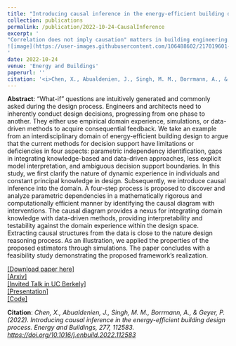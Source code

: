 ```yaml
---
title: "Introducing causal inference in the energy-efficient building design process"
collection: publications
permalink: /publication/2022-10-24-CausalInference
excerpt: '
"Correlation does not imply causation" matters in building engineering. A key step to construct data-driven methods from System 1 to System 2.
![image](https://user-images.githubusercontent.com/106488602/217019601-b4eb486f-1c7a-4d01-b270-ece2c91d5aa0.png)
'
date: 2022-10-24
venue: 'Energy and Buildings'
paperurl: ''
citation: '<i>Chen, X., Abualdenien, J., Singh, M. M., Borrmann, A., & Geyer, P. (2022). Introducing causal inference in the energy-efficient building design process. Energy and Buildings, 277, 112583. https://doi.org/10.1016/j.enbuild.2022.112583</i>'
---
```


**Abstract**: “What-if” questions are intuitively generated and commonly asked during the design process. Engineers and architects need to inherently conduct design decisions, progressing from one phase to another. They either use empirical domain experience, simulations, or data-driven methods to acquire consequential feedback. We take an example from an interdisciplinary domain of energy-efficient building design to argue that the current methods for decision support have limitations or deficiencies in four aspects: parametric independency identification, gaps in integrating knowledge-based and data-driven approaches, less explicit model interpretation, and ambiguous decision support boundaries. In this study, we first clarify the nature of dynamic experience in individuals and constant principal knowledge in design. Subsequently, we introduce causal inference into the domain. A four-step process is proposed to discover and analyze parametric dependencies in a mathematically rigorous and computationally efficient manner by identifying the causal diagram with interventions. The causal diagram provides a nexus for integrating domain knowledge with data-driven methods, providing interpretability and testability against the domain experience within the design space. Extracting causal structures from the data is close to the nature design reasoning process. As an illustration, we applied the properties of the proposed estimators through simulations. The paper concludes with a feasibility study demonstrating the proposed framework’s realization.



[[Download paper here]](https://www.sciencedirect.com/science/article/abs/pii/S037877882200754X)  <Br>
[[Arxiv]](https://arxiv.org/abs/2203.10115) <Br>
[[Invited Talk in UC Berkely]](https://www.youtube.com/watch?v=EH23VAZx8wU&t=2927s&ab_channel=XiaChen) <Br>
[[Presentation]](https://github.com/chenxiachan/chenxiachan.github.io/blob/master/files/Causality_Xia_26.10.2022.pdf)<Br>
[[Code]](https://github.com/chenxiachan/Causal-inference-in-building-design) <Br>


**Citation**:<i> Chen, X., Abualdenien, J., Singh, M. M., Borrmann, A., & Geyer, P. (2022). Introducing causal inference in the energy-efficient building design process. Energy and Buildings, 277, 112583. https://doi.org/10.1016/j.enbuild.2022.112583 </i>
